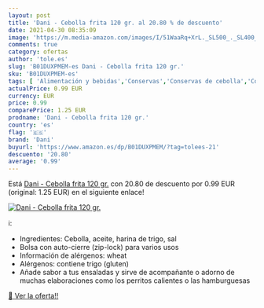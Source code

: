 ```yaml
---
layout: post
title: 'Dani - Cebolla frita 120 gr. al 20.80 % de descuento'
date: 2021-04-30 08:35:09
image: 'https://m.media-amazon.com/images/I/51WaaRq+XrL._SL500_._SL400_.jpg'
comments: true
category: ofertas
author: 'tole.es'
slug: 'B01DUXPMEM-es Dani - Cebolla frita 120 gr.'
sku: 'B01DUXPMEM-es'
tags: [ 'Alimentación y bebidas','Conservas','Conservas de cebolla','Conservas de verduras','Especias y condimentos en polvo','Especias y hierbas sin moler','Hierbas, especias y condimentos','Sal y sucedáneos de sal','cebolla','dani', ]
actualPrice: 0.99 EUR
currency: EUR
price: 0.99
comparePrice: 1.25 EUR
prodname: 'Dani - Cebolla frita 120 gr.'
country: 'es'
flag: '🇪🇸'
brand: 'Dani'
buyurl: 'https://www.amazon.es/dp/B01DUXPMEM/?tag=tolees-21'
descuento: '20.80'
average: '0.99'
---
```


Está [Dani - Cebolla frita 120 gr.](https://www.amazon.es/dp/B01DUXPMEM/?tag=tolees-21) con 20.80 de descuento por 0.99 EUR (original: 1.25 EUR) en el siguiente enlace!

[![Dani - Cebolla frita 120 gr.](https://m.media-amazon.com/images/I/51WaaRq+XrL._SL500_._SL400_.jpg)](https://www.amazon.es/dp/B01DUXPMEM/?tag=tolees-21)

ℹ️:

- Ingredientes: Cebolla, aceite, harina de trigo, sal
- Bolsa con auto-cierre (zip-lock) para varios usos
- Información de alérgenos: wheat
- Alérgenos: contiene trigo (gluten)
- Añade sabor a tus ensaladas y sirve de acompañante o adorno de muchas elaboraciones como los perritos calientes o las hamburguesas

[🛒 Ver la oferta!!](https://www.amazon.es/dp/B01DUXPMEM/?tag=tolees-21)
